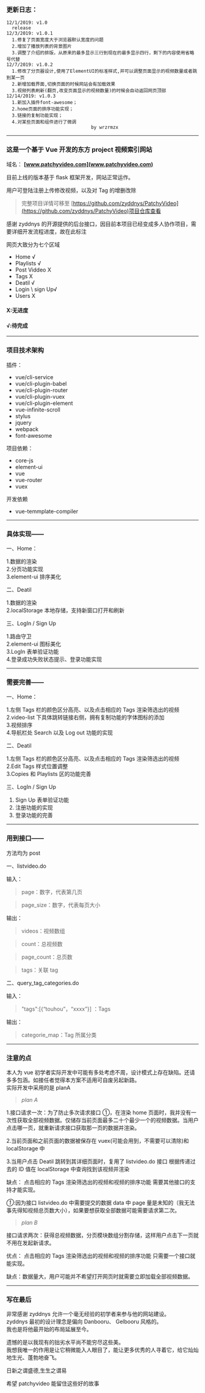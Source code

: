 

###  更新日志：

    12/1/2019: v1.0 
      release
    12/3/2019: v1.0.1 
      1.修复了页面宽度大于浏览器默认宽度的问题 
      2.增加了播放列表的背景图片 
      3.调整了介绍的排版，从原来的最多显示三行到现在的最多显示四行，剩下的内容使用省略号代替
    12/7/2019: v1.0.2
      1.修改了分页器设计,使用了ElementUI的标准样式,并可以调整页面显示的视频数量或者跳到某一页
      2.新增加载界面,切换页面的时候网站会有加载效果
      3.视频列表刷新(翻页,改变页面显示的视频数量)的时候会自动返回网页顶部
    12/14/2019: v1.0.3
      1.新加入插件font-awesome；
      2.home页面的排序功能实现；
      3.链接的复制功能实现；
      4.对某些页面和组件进行了微调
                                   by wrzrmzx
---

### 这是一个基于 Vue 开发的东方 project 视频索引网站

域名： **[www.patchyvideo.com](www.patchyvideo.com)**

目前上线的版本基于 flask 框架开发，网站正常运作。

用户可登陆注册上传修改视频，以及对 Tag 的增删改除

> 完整项目详情可移至 [https://github.com/zyddnys/PatchyVideo](https://github.com/zyddnys/PatchyVideo)项目仓库查看
>
> >

感谢 zyddnys 的开源提供的后台接口，因目前本项目已经变成多人协作项目，需要详细开发流程进度，故在此标注

网页大致分为七个区域

- Home √
- Playlists √
- Post Viddeo X
- Tags X
- Deatil √
- Login \ sign Up√
- Users X

#### X:无进度

#### √:待完成

---

### 项目技术架构

插件：

- vue/cli-service
- vue/cli-plugin-babel
- vue/cli-plugin-router
- vue/cli-plugin-vuex
- vue/cli-plugin-element
- vue-infinite-scroll
- stylus
- jquery
- webpack
- font-awesome

项目依赖：

- core-js
- element-ui
- vue
- vue-router
- vuex

开发依赖

- vue-temmplate-compiler

---

### 具体实现——

一、Home：

1.数据的渲染  
2.分页功能实现  
3.element-ui 排序美化

二、Deatil

1.数据的渲染  
2.localStorage 本地存储，支持新窗口打开和刷新

三、LogIn / Sign Up

1.路由守卫  
2.element-ui 图标美化  
3.LogIn 表单验证功能  
4.登录成功失败状态提示、登录功能实现

---

### 需要完善——

一、Home：

1.左侧 Tags 栏的颜色区分高亮、以及点击相应的 Tags 渲染筛选出的视频  
2.video-list 下具体跳转链接右侧，拥有复制功能的字体图标的添加  
3.视频排序  
4.导航栏处 Search 以及 Log out 功能的实现

二、Deatil

1.左侧 Tags 栏的颜色区分高亮、以及点击相应的 Tags 渲染筛选出的视频  
2.Edit Tags 样式位置调整  
3.Copies 和 Playlists 区的功能完善

三、LogIn / Sign Up

1. Sign Up 表单验证功能
2. 注册功能的实现
3. 登录功能的完善

---

### 用到接口——

方法均为 post

一、listvideo.do

输入：

> page：数字，代表第几页

> page_size：数字，代表每页大小

输出：

> videos：视频数组

> count：总视频数

> page_count：总页数

> tags：关联 tag

二、query_tag_categories.do

输入：

> "tags":[{“touhou”，“xxxx”}] ：Tags

输出：

> categorie_map：Tag 所属分类

---

### 注意的点

本人为 vue 初学者实际开发中可能有多处考虑不周，设计模式上存在缺陷。还请多多包涵。如接任者觉得本方案不适用可自废另起新路。  
实际开发中采用的是 planA

> _plan A_

1.接口请求一次：为了防止多次请求接口 ①，在渲染 home 页面时，我并没有一次性获取全部视频数据。仅储存当前页面最多二十个最少一个的视频数据。当用户点击哪一页，就重新请求接口获取那一页的数据并渲染。

2.当前页面和之前页面的数据被保存在 vuex(可能会用到，不需要可以清除)和 localStorage 中

3.当用户点击 Deatil 跳转到其详细页面时，复用了 listvideo.do 接口
根据传递过去的 ID 值在 localStorage 中查询找到该视频并渲染

缺点： 点击相应的 Tags 渲染筛选出的视频和视频的排序功能 需要其他接口的支持才能实现。

_①_:因为接口 listvideo.do 中需要提交的数据 data 中 page 量是未知的（我无法事先得知视频总页数大小），如果要想获取全部数据可能需要请求第二次。

> _plan B_

接口请求两次：获得总视频数据，分页模块数组分割存储，这样用户点击下一页就不用在发起新请求。

优点： 点击相应的 Tags 渲染筛选出的视频和视频的排序功能 只需要一个接口就能实现。

缺点：数据量大，用户可能并不希望打开网页时就需要立即加载全部视频数据。

---

### 写在最后


非常感谢 zyddnys 允许一个毫无经验的初学者来参与他的网站建设。  
zyddnys 最初的设计理念是偏向 Danbooru、 Gelbooru 风格的。  
我也是将他最开始的布局延展至今。

遗憾的是以我现有的拙劣水平尚不能穷尽这些美。  
我想我唯一的作用是让它稍微能入人眼目了，能让更多优秀的人寻着它，给它灿灿地生光、蓬勃地奋飞。

日新之谓盛德,生生之谓易

希望 patchyvideo 能留住这些好的故事
